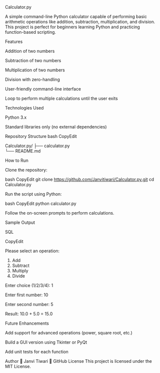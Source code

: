 Calculator.py


A simple command-line Python calculator capable of performing basic arithmetic operations like addition, subtraction, multiplication, and division. This project is perfect for beginners learning Python and practicing function-based scripting.

Features

Addition of two numbers

Subtraction of two numbers

Multiplication of two numbers

Division with zero-handling

User-friendly command-line interface

Loop to perform multiple calculations until the user exits



Technologies Used

Python 3.x

Standard libraries only (no external dependencies)



Repository Structure
bash
CopyEdit

Calculator.py/
├── calculator.py        
└── README.md            

How to Run

Clone the repository:


bash
CopyEdit
git clone https://github.com/Janvitiwari/Calculator.py.git
cd Calculator.py

Run the script using Python:


bash
CopyEdit
python calculator.py

Follow the on-screen prompts to perform calculations.


Sample Output

SQL

CopyEdit

Please select an operation:

1. Add
2. Subtract
3. Multiply
4. Divide

Enter choice (1/2/3/4): 1

Enter first number: 10

Enter second number: 5

Result: 10.0 + 5.0 = 15.0

Future Enhancements

Add support for advanced operations (power, square root, etc.)


Build a GUI version using Tkinter or PyQt


Add unit tests for each function


Author
👤 Janvi Tiwari
 🔗 GitHub
License
This project is licensed under the MIT License.

